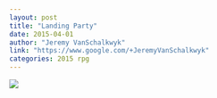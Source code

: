 ```yaml
---
layout: post
title: "Landing Party"
date: 2015-04-01
author: "Jeremy VanSchalkwyk"
link: "https://www.google.com/+JeremyVanSchalkwyk"
categories: 2015 rpg
---
```

![]({{site.url}}/2015images/LandingParty.jpg)

